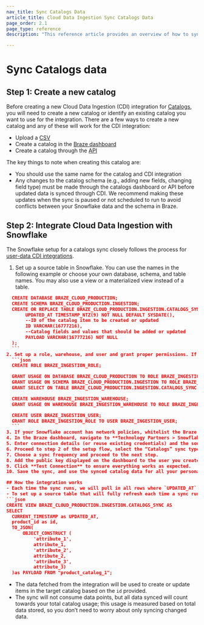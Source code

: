 ```yaml
---
nav_title: Sync Catalogs Data
article_title: Cloud Data Ingestion Sync Catalogs Data
page_order: 2.1
page_type: reference
description: "This reference article provides an overview of how to sync Catalogs data"

---
```


# Sync Catalogs data
 
## Step 1: Create a new catalog

Before creating a new Cloud Data Ingestion (CDI) integration for [Catalogs]({{site.baseurl}}/user_guide/personalization_and_dynamic_content/catalogs/), you will need to create a new catalog or identify an existing catalog you want to use for the integration. There are a few ways to create a new catalog and any of these will work for the CDI integration:
- Upload a [CSV]({{site.baseurl}}/user_guide/personalization_and_dynamic_content/catalogs/catalog/#method-1-upload-csv)
- Create a catalog in the [Braze dashboard]({{site.baseurl}}/user_guide/personalization_and_dynamic_content/catalogs/catalog/#method-2-create-in-browser)
- Create a catalog through the [API]({{site.baseurl}}/api/endpoints/catalogs/catalog_management/synchronous/post_create_catalog/)

The key things to note when creating this catalog are:
- You should use the same name for the catalog and CDI integration 
- Any changes to the catalog schema (e.g., adding new fields, changing field type) must be made through the catalogs dashboard or API before updated data is synced through CDI. We recommend making these updates when the sync is paused or not scheduled to run to avoid conflicts between your Snowflake data and the schema in Braze.

## Step 2: Integrate Cloud Data Ingestion with Snowflake
The Snowflake setup for a catalogs sync closely follows the process for [user-data CDI integrations]({{site.baseurl}}/user_guide/data_and_analytics/cloud_ingestion/integrations#product-setup). 

1. Set up a source table in Snowflake. You can use the names in the following example or choose your own database, schema, and table names. You may also use a view or a materialized view instead of a table.
  ```json
    CREATE DATABASE BRAZE_CLOUD_PRODUCTION;
    CREATE SCHEMA BRAZE_CLOUD_PRODUCTION.INGESTION;
    CREATE OR REPLACE TABLE BRAZE_CLOUD_PRODUCTION.INGESTION.CATALOGS_SYNC (
         UPDATED_AT TIMESTAMP_NTZ(9) NOT NULL DEFAULT SYSDATE(),
         --ID of the catalog item to be created or updated
         ID VARCHAR(16777216),
         --Catalog fields and values that should be added or updated
         PAYLOAD VARCHAR(16777216) NOT NULL
    );
    ```
2. Set up a role, warehouse, and user and grant proper permissions. If you already have credentials from an existing sync, you can reuse them, just make sure to extend access to the catalog source table.
    ```json
    CREATE ROLE BRAZE_INGESTION_ROLE;

    GRANT USAGE ON DATABASE BRAZE_CLOUD_PRODUCTION TO ROLE BRAZE_INGESTION_ROLE;
    GRANT USAGE ON SCHEMA BRAZE_CLOUD_PRODUCTION.INGESTION TO ROLE BRAZE_INGESTION_ROLE;
    GRANT SELECT ON TABLE BRAZE_CLOUD_PRODUCTION.INGESTION.CATALOGS_SYNC TO ROLE BRAZE_INGESTION_ROLE;

    CREATE WAREHOUSE BRAZE_INGESTION_WAREHOUSE;
    GRANT USAGE ON WAREHOUSE BRAZE_INGESTION_WAREHOUSE TO ROLE BRAZE_INGESTION_ROLE;

    CREATE USER BRAZE_INGESTION_USER;
    GRANT ROLE BRAZE_INGESTION_ROLE TO USER BRAZE_INGESTION_USER;
    ```
3. If your Snowflake account has network policies, whitelist the Braze IPs so the CDI service can connect. For a list of IPs, see the [Cloud Data Ingestion]({{site.baseurl}}/user_guide/data_and_analytics/cloud_ingestion/integrations/#step-1-set-up-tables-or-views).
4. In the Braze dashboard, navigate to **Technology Partners > Snowflake**, and create a new sync.
5. Enter connection details (or reuse existing credentials) and the source table.
6. Proceed to step 2 of the setup flow, select the “Catalogs” sync type, and input the integration name and schedule. Note that the name of the integration should **exactly match** the name of the catalog you previously created.
7. Choose a sync frequency and proceed to the next step.
8. Add the public key displayed on the dashboard to the user you created for Braze to connect to Snowflake. To complete this step, you will need someone with `SECURITYADMIN` access or higher in Snowflake. 
9. Click **Test Connection** to ensure everything works as expected. 
10. Save the sync, and use the synced catalog data for all your personalization use cases. 

## How the integration works
- Each time the sync runs, we will pull in all rows where `UPDATED_AT` is after the last timestamp synced. 
- To set up a source table that will fully refresh each time a sync runs, we’d recommend creating a view from your catalog data. For example, if you have a table of product data (`product_catalog_1`) with `product_id`, `price`, and three additional attributes, you could sync the below view:
```json
CREATE VIEW BRAZE_CLOUD_PRODUCTION.INGESTION.CATALOGS_SYNC AS 
SELECT
    CURRENT_TIMESTAMP as UPDATED_AT,
    product_id as id,
    TO_JSON(
        OBJECT_CONSTRUCT (
            'attribute_1',
            attribute_1,
            'attribute_2',
            attribute_2,
            'attribute_3',
            attribute_3)
    )as PAYLOAD FROM "product_catalog_1";
```
- The data fetched from the integration will be used to create or update items in the target catalog based on the `id` provided. 
- The sync will not consume data points, but all data synced will count towards your total catalog usage; this usage is measured based on total data stored, so you don’t need to worry about only syncing changed data. 